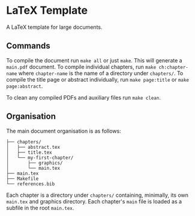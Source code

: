 # LaTeX Template

A LaTeX template for large documents.

## Commands

To compile the document run `make all` or just `make`. This will generate a `main.pdf` document. To compile individual chapters, run `make ch:chapter-name` where `chapter-name` is the name of a directory under `chapters/`. To compile the title page or abstract individually, run `make page:title` or `make page:abstract`.

To clean any compiled PDFs and auxiliary files run `make clean`.

## Organisation

The main document organisation is as follows:

```
├── chapters/
│   ├── abstract.tex
│   ├── title.tex
│   └── my-first-chapter/
│       ├── graphics/
│       └── main.tex
├── main.tex
├── Makefile
└── references.bib
```

Each chapter is a directory under `chapters/` containing, minimally, its own `main.tex` and graphics directory. Each chapter's `main` file is loaded as a subfile in the root `main.tex`.
